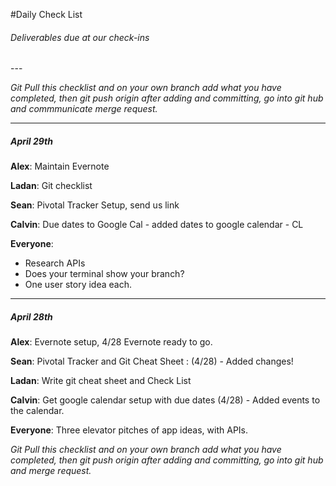 #Daily Check List

<h6> Deliverables due at our check-ins </h6>
---

*Git Pull this checklist and on your own branch add what you have completed, then git push origin <branch name> after adding and committing, go into git hub and commmunicate merge request.*

___

<h5>April 29th</h5>

**Alex**: Maintain Evernote

**Ladan**: Git checklist

**Sean**: Pivotal Tracker Setup, send us link

**Calvin**: Due dates to Google Cal - added dates to google calendar - CL

**Everyone**: 

* Research APIs
* Does your terminal show your branch?
* One user story idea each.


***

<h5>April 28th</h5>


**Alex**: Evernote setup, 4/28 Evernote ready to go.

**Sean**: Pivotal Tracker and Git Cheat Sheet : (4/28) - Added changes!

**Ladan**: Write git cheat sheet and Check List

**Calvin**: Get google calendar setup with due dates (4/28) - Added events to the calendar. 

**Everyone**: Three elevator pitches of app ideas, with APIs.
		  
*Git Pull this checklist and on your own branch add what you have completed, then git push origin <branch name> after adding and committing, go into git hub and merge request.*